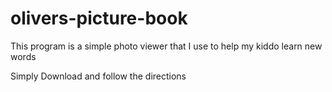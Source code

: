 # olivers-picture-book

This program is a simple photo viewer that I use to help my kiddo learn new words 


Simply Download and follow the directions
